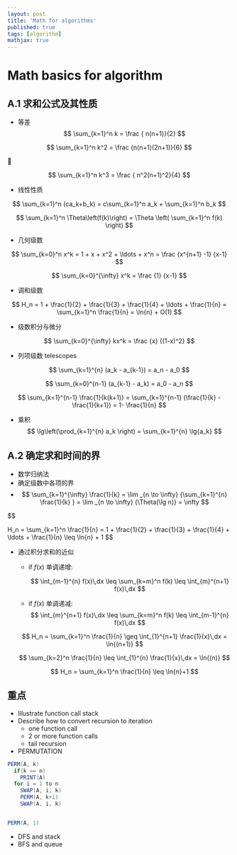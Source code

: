 ```yaml
---
layout: post
title: 'Math for algorithms'
published: true
tags: [algorithm]
mathjax: true
---
```


# Math basics for algorithm

## A.1 求和公式及其性质

- 等差
  $$
  \sum_{k=1}^n k = \frac { n(n+1)}{2}
  $$

$$
\sum_{k=1}^n k^2 = \frac {n(n+1)(2n+1)}{6}
$$



$$
\sum_{k=1}^n k^3 = \frac { n^2(n+1)^2}{4}
$$

- 线性性质

$$
\sum_{k=1}^n (ca_k+b_k) = c\sum_{k=1}^n a_k + \sum_{k=1}^n b_k
$$

$$
\sum_{k=1}^n \Theta\left(f(k)\right) =  \Theta \left( \sum_{k=1}^n f(k) \right)
$$

- 几何级数

$$
\sum_{k=0}^n x^k = 1 + x + x^2 + \ldots + x^n = \frac {x^{n+1} -1} {x-1}
$$

$$
\sum_{k=0}^{\infty} x^k = \frac {1} {x-1}
$$

- 调和级数

$$
H_n = 1 + \frac{1}{2} + \frac{1}{3} + \frac{1}{4} + \ldots + \frac{1}{n} = \sum_{k=1}^n \frac{1}{n} = \ln{n} + O(1)
$$

- 级数积分与微分

$$
\sum_{k=0}^{\infty} kx^k = \frac {x} {(1-x)^2}
$$

- 列项级数 telescopes

$$
\sum_{k=1}^{n} (a_k - a_{k-1}) = a_n - a_0
$$

$$
\sum_{k=0}^{n-1} (a_{k-1} - a_k) = a_0 - a_n
$$

$$
\sum_{k=1}^{n-1} \frac{1}{k(k+1)} =
\sum_{k=1}^{n-1} (\frac{1}{k} - \frac{1}{k+1}) = 1- \frac{1}{n}
$$

- 乘积
  $$
  \lg\left(\prod_{k=1}^{n} a_k \right) = \sum_{k=1}^{n} \lg{a_k}
  $$

## A.2 确定求和时间的界

- 数学归纳法
- 确定级数中各项的界
- $$
  \sum_{k=1}^{\infty} \frac{1}{k}  = \lim _{n \to \infty} {\sum_{k=1}^{n} \frac{1}{k} } =  \lim _{n \to \infty} {\Theta(\lg n)}  = \infty
  $$

$$

H_n = \sum_{k=1}^n \frac{1}{n} = 1 + \frac{1}{2} + \frac{1}{3} + \frac{1}{4} + \ldots + \frac{1}{n}  \leq \ln{n} + 1
$$

- 通过积分求和的近似

  - if $f(x)$ 单调递增:

    $$
      \int_{m-1}^{n} f(x)\,dx  \leq \sum_{k=m}^n f(k) \leq  \int_{m}^{n+1} f(x)\,dx
    $$

  - if $f(x)$ 单调递减:
    $$
      \int_{m}^{n+1} f(x)\,dx  \leq \sum_{k=m}^n f(k) \leq  \int_{m-1}^{n} f(x)\,dx
    $$

  $$
  H_n = \sum_{k=1}^n \frac{1}{n} \geq \int_{1}^{n+1} \frac{1}{x}\,dx = \ln{(n+1)}
  $$

  $$
  \sum_{k=2}^n \frac{1}{n} \leq \int_{1}^{n} \frac{1}{x}\,dx = \ln{(n)}
  $$

  $$
  H_n = \sum_{k=1}^n \frac{1}{n} \leq \ln{n}+1
  $$

## 重点

- Illustrate function call stack
- Describe how to convert recursion to iteration
  - one function call
  - 2 or more function calls
  - tail recursion
- PERMUTATION

```java
PERM(A, k)
  if(k == n)
    PRINT(A)
  for i = 1 to n
    SWAP(A, i, k)
    PERM(A, k+1)
    SWAP(A, i, k)


PERM(A, 1)

```

- DFS and stack
- BFS and queue
